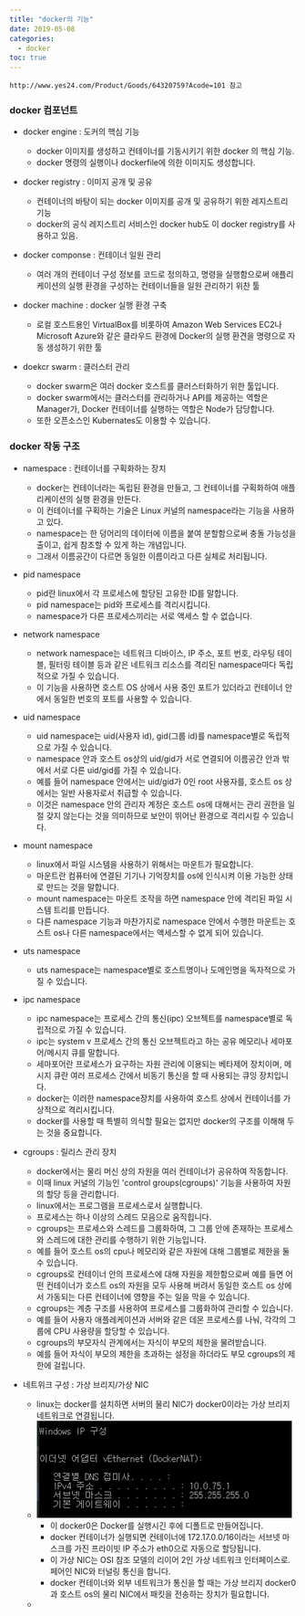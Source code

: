 ```yaml
---
title: "docker의 기능"
date: 2019-05-08
categories:
  - docker
toc: true
---
```


`http://www.yes24.com/Product/Goods/64320759?Acode=101 참고`

### docker 컴포넌트


* docker engine : 도커의 핵심 기능
	* docker 이미지를 생성하고 컨테이너를 기동시키기 위한 docker 의 핵심 기능.
	* docker 명령의 실행이나 dockerfile에 의한 이미지도 생성합니다.

* docker registry : 이미지 공개 및 공유
	* 컨테이너의 바탕이 되는 docker 이미지를 공개 및 공유하기 위한 레지스트리 기능
	* docker의 공식 레지스트리 서비스인 docker hub도 이 docker registry를 사용하고 있음.

* docker componse : 컨테이너 일원 관리
	* 여러 개의 컨테이너 구성 정보를 코드로 정의하고, 명령을 실행함으로써 애플리케이션의 실행 환경을 구성하는 컨테이너들을 일원 관리하기 위찬 툴

* docker machine : docker 실행 환경 구축
	* 로컬 호스트용인 VirtualBox를 비롯하여 Amazon Web Services EC2나 Microsoft Azure와 같은 클라우드 환경에 Docker의 실행 환견을 명령으로 자동 생성하기 위한 툴

* doekcr swarm : 클러스터 관리
	* docker swarm은 여러 docker 호스트를 클러스터화하기 위한 툴입니다.
	* docker swarm에서는 클러스터를 관리하거나 API를 제공하는 역할은 Manager가, Docker 컨테이너를 실행하는 역할은 Node가 담당합니다.
	* 또한 오픈소스인 Kubernates도 이용할 수 있습니다.


### docker 작동 구조

* namespace : 컨테이너를 구획화하는 장치
	* docker는 컨테이너라는 독립된 환경을 만들고, 그 컨테이너를 구획화하여 애플리케이션의 실행 환경을 만든다.
	* 이 컨테이너를 구획하는 기술은 Linux 커널의 namespace라는 기능을 사용하고 있다.
	* namespace는 한 덩어리의 데이터에 이름을 붙여 분할함으로써 충돌 가능성을 출이고, 쉽게 참조할 수 있게 하는 개념입니다.
	* 그래서 이름공간이 다르면 동일한 이름이라고 다른 실체로 처리됩니다.

* pid namespace
	* pid란 linux에서 각 프로세스에 할당된 고유한 ID를 말합니다.
	* pid namespace는 pid와 프로세스를 격리시킵니다.
	* namespace가 다른 프로세스끼리는 서로 액세스 할 수 없습니다.

* network namespace
	* network namespace는 네트워크 디바이스, IP 주소, 포트 번호, 라우팅 테이블, 필터링 테이블 등과 같은 네트워크 리소스를 격리된 namespace마다 독립적으로 가질 수 있습니다.
	* 이 기능을 사용하면 호스트 OS 상에서 사용 중인 포트가 있더라고 컨테이너 안에서 동일한 번호의 포트를 사용할 수 있습니다.

* uid namespace
	* uid namespace는 uid(사용자 id), gid(그룹 id)를 namespace별로 독립적으로 가질 수 있습니다.
	* namespace 안과 호스트 os상의 uid/gid가 서로 연결되어 이름공간 안과 밖에서 서로 다른 uid/gid를 가질 수 있습니다.
	* 예를 들어 namespace 안에서는 uid/gid가 0인 root 사용자를, 호스트 os 상에서는 일반 사용자로서 취급할 수 있습니다.
	* 이것은 namespace 안의 관리자 계정은 호스트 os에 대해서는 관리 권한을 일절 갖지 않는다는 것을 의미하므로 보안이 뛰어난 환경으로 격리시킬 수 있습니다.

* mount namespace
	* linux에서 파일 시스템을 사용하기 위해서는 마운트가 필요합니다.
	* 마운트란 컴퓨터에 연결된 기기나 기억장치를 os에 인식시켜 이용 가능한 상태로 만드는 것을 말합니다.
	* mount namespace는 마운트 조작을 하면 namespace 안에 격리된 파일 시스템 트리를 만듭니다.
	* 다른 namespace 기능과 마찬가지로 namespace 안에서 수행한 마운트는 호스트 os나 다른 namespace에서는 액세스할 수 없게 되어 있습니다.

* uts namespace
	* uts namespace는 namespace별로 호스트명이나 도메인명을 독자적으로 가질 수 있습니다.

* ipc namespace
	* ipc namespace는 프로세스 간의 통신(ipc) 오브젝트를 namespace별로 독립적으로 가질 수 있습니다.
	* ipc는 system v 프로세스 간의 통신 오브젝트라고 하는 공유 메모리나 세마포어/메시지 큐를 말합니다.
	* 세마포어란 프로세스가 요구하는 자원 관리에 이용되는 베타제어 장치이며, 메시지 큐란 여러 프로세스 간에서 비동기 통신을 할 때 사용되는 큐잉 장치입니다.
	* docker는 이러한 namespace장치를 사용하여 호스트 상에서 컨테이너를 가상적으로 격리시킵니다.
	* docker를 사용할 때 특별히 의식할 필요는 없지만 docker의 구조를 이해해 두는 것을 중요합니다.


* cgroups : 릴리스 관리 장치
	* docker에서는 물리 머신 상의 자원을 여러 컨테이너가 공유하여 작동합니다.
	* 이때 linux 커널의 기능인 'control groups(cgroups)' 기능을 사용하여 자원의 할당 등을 관리합니다.
	* linux에서는 프로그램을 프로세스로서 실행합니다.
	* 프로세스는 하나 이상의 스레드 모음으로 움직힙니다.
	* cgroups는 프로세스와 스레드를 그룹화하여, 그 그룹 안에 존재하는 프로세스와 스레드에 대한 관리를 수행하기 위한 기능입니다.
	* 예를 들어 호스트 os의 cpu나 메모리와 같은 자원에 대해 그룹별로 제한을 둘 수 있습니다.
	* cgroups로 컨테이너 안의 프로세스에 대해 자원을 제한함으로써 예를 들면 어떤 컨테이너가 호스트 os의 자원을 모두 사용해 버려서 동일한 호스트 os 상에서 가동되는 다른 컨테이너에 영향을 주는 일을 막을 수 있습니다.
	* cgroups는 계층 구조를 사용하여 프로세스를 그룹화하여 관리할 수 있습니다.
	* 예를 들어 사용자 애플레케이션과 서버와 같은 데몬 프로세스를 나눠, 각각의 그룹에 CPU 사용량을 할당할 수 있습니다.
	* cgroups의 부모자식 관계에서는 자식이 부모의 제한을 물려받습니다.
	* 예를 들어 자식이 부모의 제한을 초과하는 설정을 하더라도 부모 cgroups의 제한에 걸립니다.



* 네트위크 구성 : 가상 브리지/가상 NIC
	* linux는 docker를 설치하면 서버의 물리 NIC가 docker0이라는 가상 브리지 네트워크로 연결됩니다.
  * ![](/assets/images/docker_ip.PNG)
	* 이 docker0은 Docker를 실행시긴 후에 디폴트로 만들어집니다.
	* docker 컨테이너가 실행되면 컨테이너에 172.17.0.0/16이라는 서브넷 마스크를 가진 프라이빗 IP 주소가 eth0으로 자동으로 할당됩니다.
	* 이 가상 NIC는 OSI 참조 모델의 리이어 2인 가상 네트워크 인터페이스로. 페어인 NIC와 터널링 통신을 합니다.
	* docker 컨테이너와 외부 네트워크가 통신을 할 때는 가상 브리지 docker0과 호스트 os의 물리 NIC에서 패킷을 전송하는 장치가 필요합니다.
  *
